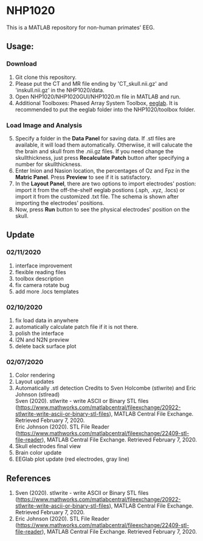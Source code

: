 # NHP1020
This is a MATLAB repository for non-human primates' EEG.

## Usage:
### Download
1. Git clone this repository.
2. Please put the CT and MR file ending by 'CT_skull.nii.gz' and 'inskull.nii.gz' in the NHP1020/data.
3. Open NHP1020/NHP1020GUI/NHP1020.m file in MATLAB and run.
4. Additional Toolboxes: Phased Array System Toolbox, [eeglab](https://sccn.ucsd.edu/eeglab/download.php). It is recommended to put the eeglab folder into the NHP1020/toolbox folder.

### Load Image and Analysis
5. Specify a folder in the **Data Panel** for saving data. If .stl files are available, it will load them automatically. Otherwiise, it will calucate the the brain and skull from the .nii.gz files. If you need change the skullthickness, just press **Recalculate Patch** button after specifying a number for skullthickness.
7. Enter Inion and Nasion location, the percentages of Oz and Fpz in the **Matric Panel**. Press **Preview** to see if it is satisfactory.
8. In the **Layout Panel**, there are two options to import electrodes' postion: import it from the off-the-shelf eeglab postions (.sph, .xyz, .locs) or import it from the customized .txt file. The schema is shown after importing the electrodes' positions.
9. Now, press **Run** button to see the physical electrodes' position on the skull.

## Update

### 02/11/2020
1. interface improvement
2. flexible reading files
3. toolbox description
4. fix camera rotate bug
5. add more .locs templates

### 02/10/2020
1. fix load data in anywhere
2. automatically calculate patch file if it is not there.
3. polish the interface
4. I2N and N2N preview
5. delete back surface plot

### 02/07/2020
1. Color rendering
2. Layout updates
3. Automatically .stl detection 
Credits to Sven Holcombe (stlwrite) and Eric Johnson (stlread)  
Sven (2020). stlwrite - write ASCII or Binary STL files (https://www.mathworks.com/matlabcentral/fileexchange/20922-stlwrite-write-ascii-or-binary-stl-files), MATLAB Central File Exchange. Retrieved February 7, 2020.  
Eric Johnson (2020). STL File Reader (https://www.mathworks.com/matlabcentral/fileexchange/22409-stl-file-reader), MATLAB Central File Exchange. Retrieved February 7, 2020.
4. Skull electrodes final view
5. Brain color update
6. EEGlab plot update (red electrodes, gray line)

## References

1. Sven (2020). stlwrite - write ASCII or Binary STL files (https://www.mathworks.com/matlabcentral/fileexchange/20922-stlwrite-write-ascii-or-binary-stl-files), MATLAB Central File Exchange. Retrieved February 7, 2020.  
2. Eric Johnson (2020). STL File Reader (https://www.mathworks.com/matlabcentral/fileexchange/22409-stl-file-reader), MATLAB Central File Exchange. Retrieved February 7, 2020.

